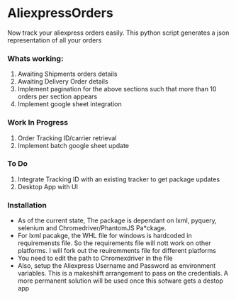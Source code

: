 # AliexpressOrders
Now track your aliexpress orders easily. This python script generates a json representation of all your orders

### Whats working:
1. Awaiting Shipments orders details
2. Awaiting Delivery Order details
3. Implement pagination for the above sections such that more than 10 orders per section appears
4. Implement google sheet integration

### Work In Progress
1. Order Tracking ID/carrier retrieval
2. Implement batch google sheet update

### To Do
1. Integrate Tracking ID with an existing tracker to get package updates
2. Desktop App with UI

### Installation
* As of the current state, The package is dependant on lxml, pyquery, selenium and Chromedriver/PhantomJS Pa*ckage. 
* For lxml pacakge, the WHL file for windows is hardcoded in requiremensts file. So the requirements file will nott work on other platforms. I will fork out the reuiremments file for different platforms
* You need to edit the path to Chromexdriver in the file
* Also, setup the Aliexpress Username and Password as environment variables. This is a makeshiift arrangement to pass on the credentials. A more permanent solution will be used once this sotware gets a destop app


